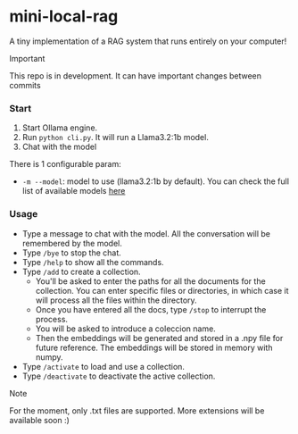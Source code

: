 # mini-local-rag

A tiny implementation of a RAG system that runs entirely on your computer!

> [!IMPORTANT]  
> This repo is in development. It can have important changes between commits

### Start

1. Start Ollama engine.
2. Run `python cli.py`. It will run a Llama3.2:1b model.
3. Chat with the model

There is 1 configurable param: <br>
* `-m --model`: model to use (llama3.2:1b by default). You can check the full list of available models [here](https://ollama.com/library)


### Usage
* Type a message to chat with the model. All the conversation will be remembered by the model.
* Type `/bye` to stop the chat.
* Type `/help` to show all the commands.
* Type `/add` to create a collection.
    * You'll be asked to enter the paths for all the documents for the collection. You can enter specific files or directories, in which case it will process all the files within the directory.
    * Once you have entered all the docs, type `/stop` to interrupt the process.
    * You will be asked to introduce a coleccion name.
    * Then the embeddings will be generated and stored in a .npy file for future reference. The embeddings will be stored in memory with numpy.
* Type `/activate` to load and use a collection.
* Type `/deactivate` to deactivate the active collection.

> [!Note]  
> For the moment, only .txt files are supported. More extensions will be available soon :)
